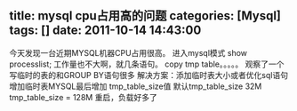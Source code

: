title: mysql cpu占用高的问题
categories: [Mysql]
tags: []
date: 2011-10-14 14:43:00
---
今天发现一台近期MYSQL机器CPU占用很高。
进入mysql模式
show processlist;
工作量也不大啊，就几条语句。
copy tmp table。。。。。
观察了一个
写临时的表的和GROUP BY语句很多
解决方案：添加临时表大小或者优化sql语句
增加临时表MYSQL最后增加 tmp_table_size值
默认tmp_table_size 32M
tmp_table_size = 128M
重启，负载好多了
<br />